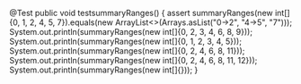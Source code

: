 @Test
public void testsummaryRanges() {
    assert summaryRanges(new int[]{0, 1, 2, 4, 5, 7}).equals(new ArrayList<>(Arrays.asList("0->2", "4->5", "7")));
    System.out.println(summaryRanges(new int[]{0, 2, 3, 4, 6, 8, 9}));
    System.out.println(summaryRanges(new int[]{0, 1, 2, 3, 4, 5}));
    System.out.println(summaryRanges(new int[]{0, 2, 4, 6, 8, 11}));
    System.out.println(summaryRanges(new int[]{0, 2, 4, 6, 8, 11, 12}));
    System.out.println(summaryRanges(new int[]{}));
}